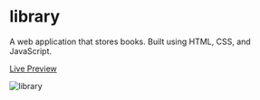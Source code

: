 # library
A web application that stores books. Built using HTML, CSS, and JavaScript.

[Live Preview](https://typiwo.github.io/library/)

![library](https://user-images.githubusercontent.com/112222609/230522920-1575dc5d-2dce-4cf8-ab05-9bea36c43e6d.png)

